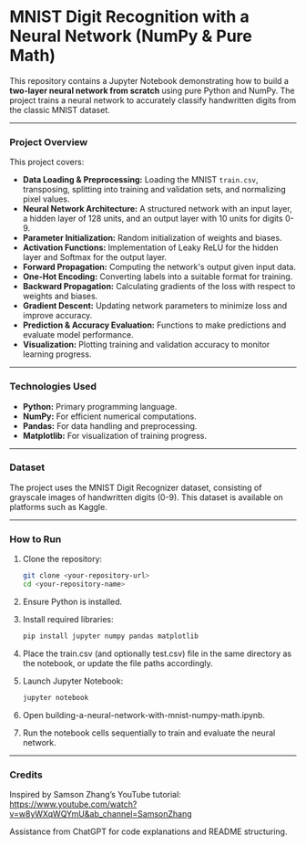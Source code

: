 # MNIST Digit Recognition with a Neural Network (NumPy & Pure Math)

This repository contains a Jupyter Notebook demonstrating how to build a **two-layer neural network from scratch** using pure Python and NumPy. The project trains a neural network to accurately classify handwritten digits from the classic MNIST dataset.

---

### Project Overview

This project covers:

- **Data Loading & Preprocessing:** Loading the MNIST `train.csv`, transposing, splitting into training and validation sets, and normalizing pixel values.
- **Neural Network Architecture:** A structured network with an input layer, a hidden layer of 128 units, and an output layer with 10 units for digits 0-9.
- **Parameter Initialization:** Random initialization of weights and biases.
- **Activation Functions:** Implementation of Leaky ReLU for the hidden layer and Softmax for the output layer.
- **Forward Propagation:** Computing the network's output given input data.
- **One-Hot Encoding:** Converting labels into a suitable format for training.
- **Backward Propagation:** Calculating gradients of the loss with respect to weights and biases.
- **Gradient Descent:** Updating network parameters to minimize loss and improve accuracy.
- **Prediction & Accuracy Evaluation:** Functions to make predictions and evaluate model performance.
- **Visualization:** Plotting training and validation accuracy to monitor learning progress.

---

### Technologies Used

- **Python:** Primary programming language.
- **NumPy:** For efficient numerical computations.
- **Pandas:** For data handling and preprocessing.
- **Matplotlib:** For visualization of training progress.

---

### Dataset

The project uses the MNIST Digit Recognizer dataset, consisting of grayscale images of handwritten digits (0-9). This dataset is available on platforms such as Kaggle.

---

### How to Run

1. Clone the repository:

   ```bash
   git clone <your-repository-url>
   cd <your-repository-name>

2. Ensure Python is installed.

3. Install required libraries:

    ```bash
    pip install jupyter numpy pandas matplotlib

4. Place the train.csv (and optionally test.csv) file in the same directory as the notebook, or update the file paths accordingly.

5. Launch Jupyter Notebook: 
    
    ```bash
    jupyter notebook

6. Open building-a-neural-network-with-mnist-numpy-math.ipynb.

7. Run the notebook cells sequentially to train and evaluate the neural network.

---

### Credits

Inspired by Samson Zhang’s YouTube tutorial: https://www.youtube.com/watch?v=w8yWXqWQYmU&ab_channel=SamsonZhang

Assistance from ChatGPT for code explanations and README structuring.